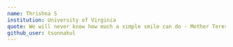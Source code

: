 ```yaml
---
name: Thrishna S 
institution: University of Virginia 
quote: We will never know how much a simple smile can do - Mother Teresa 
github_user: tsonnakul
---
```

